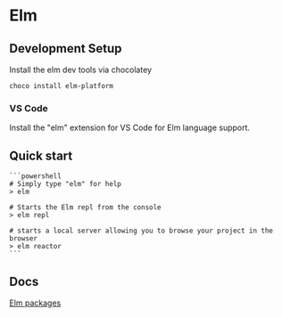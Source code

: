 # Elm

## Development Setup
Install the elm dev tools via chocolatey

    choco install elm-platform

### VS Code 

Install the "elm" extension for VS Code for Elm language support.

## Quick start

    ```powershell
    # Simply type "elm" for help
    > elm 

    # Starts the Elm repl from the console
    > elm repl 

    # starts a local server allowing you to browse your project in the browser
    > elm reactor
    ```

## Docs
[Elm packages](https://package.elm-lang.org/)   